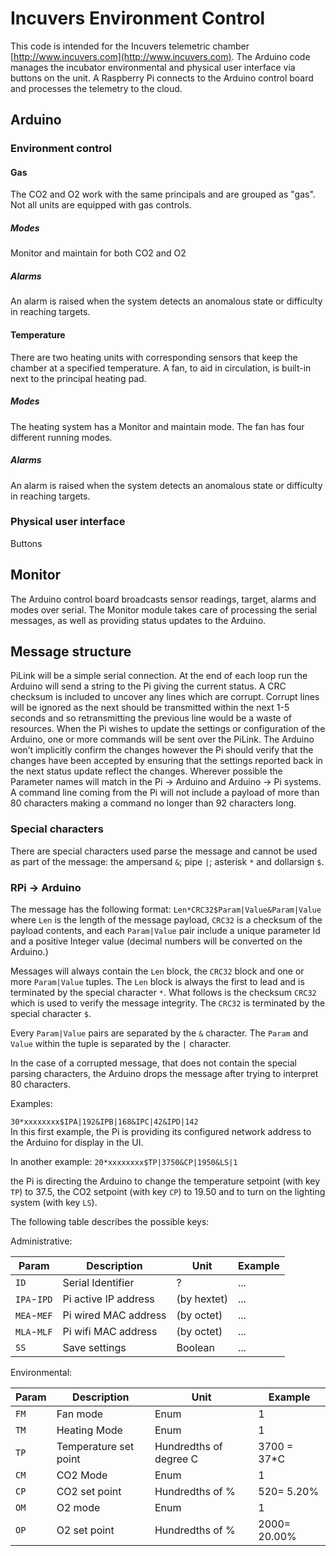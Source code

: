 
# Incuvers Environment Control
This code is intended for the Incuvers telemetric chamber [http://www.incuvers.com](http://www.incuvers.com).
The Arduino code manages the incubator environmental and physical user interface via buttons on the unit.
A Raspberry Pi connects to the Arduino control board and processes the telemetry to the cloud.

## Arduino

### Environment control

#### Gas
The CO2 and O2 work with the same principals and are grouped as "gas".
Not all units are equipped with gas controls.

##### Modes
Monitor and maintain for both CO2 and O2

##### Alarms
An alarm is raised when the system detects an anomalous state or difficulty in reaching targets.

#### Temperature
There are two heating units with corresponding sensors that keep the chamber at a specified temperature.
A fan, to aid in circulation, is built-in next to the principal heating pad.
##### Modes
The heating system has a Monitor and maintain mode. The fan has four different running modes.

##### Alarms
An alarm is raised when the system detects an anomalous state or difficulty in reaching targets.

### Physical user interface
Buttons

## Monitor
The Arduino control board broadcasts sensor readings, target, alarms and modes over serial.
The Monitor module takes care of processing the serial messages, as well as providing status updates to the Arduino.


## Message structure
PiLink will be a simple serial connection.
At the end of each loop run the Arduino will send a string to the Pi giving the current status.
A CRC checksum is included to uncover any lines which are corrupt.
Corrupt lines will be ignored as the next should be transmitted within the next 1-5 seconds and so retransmitting the previous line would be a waste of resources.
When the Pi wishes to update the settings or configuration of the Arduino, one or more commands will be sent over the PiLink.
The Arduino won’t implicitly confirm the changes however the Pi should verify that the changes have been accepted by ensuring that the settings reported back in the next status update reflect the changes.
Wherever possible the Parameter names will match in the Pi &rarr; Arduino and Arduino &rarr; Pi systems.
A command line coming from the Pi will not include a payload of more than 80 characters making a command no longer than 92 characters long.

### Special characters
There are special characters used parse the message and cannot be used as part of the message: the ampersand `&`; pipe `|`; asterisk `*` and dollarsign `$`.



### RPi &rarr; Arduino
The message has the following format:
`Len*CRC32$Param|Value&Param|Value`
where `Len` is the length of the message payload,
`CRC32` is a checksum of the payload contents,
and each `Param|Value` pair include a unique parameter Id and a positive Integer value (decimal numbers will be converted on the Arduino.)

Messages will always contain the `Len` block, the `CRC32` block and one or more `Param|Value` tuples.
The `Len` block is always the first to lead and is terminated by the special character `*`.
What follows is the checksum `CRC32` which is used to verify the message integrity.
The `CRC32` is terminated by the special character `$`.

Every `Param|Value` pairs are separated by the `&` character. The `Param` and `Value` within the tuple is separated by the `|` character.

In the case of a corrupted message, that does not contain the special parsing characters, the Arduino drops the message after trying to interpret 80 characters.


 Examples:  

`30*xxxxxxxx$IPA|192&IPB|168&IPC|42&IPD|142`  
In this first example, the Pi is providing its configured network address to the Arduino for display in the UI.

In another example:
`20*xxxxxxxx$TP|3750&CP|1950&LS|1`

the Pi is directing the Arduino to change the temperature setpoint (with key `TP`) to 37.5, the CO2 setpoint (with key `CP`) to 19.50 and to turn on the lighting system (with key `LS`).

The following table describes the possible keys:

Administrative:

 | Param      |Description          | Unit 	    | Example |
 | ----       | ----                | ----	    | ----	  |
 |`ID`        |Serial Identifier    | ?         | ...     |
 |`IPA`-`IPD` |Pi active IP address |(by hextet)| ...     |
 |`MEA`-`MEF` |Pi wired MAC address |(by octet) | ...     |
 |`MLA`-`MLF` |Pi wifi MAC address  |(by octet) | ...     |
 |`SS`        |Save settings        |Boolean    | ...     |



Environmental:

 | Param |Description          | Unit 	               | Example 	|
 | ----  | ----                | ----	                 | ----	|
 |`FM`   |Fan mode             | Enum                  | 1   |
 |`TM`   |Heating Mode         | Enum                  | 1   |
 |`TP`   |Temperature set point| Hundredths of degree C|3700 = 37*C |
 |`CM`   |CO2 Mode             | Enum                  | 1 |
 |`CP`   |CO2 set point        | Hundredths of %       |520= 5.20%
 |`OM`   |O2 mode              | Enum                  | 1 |
 |`OP`   |O2 set point         | Hundredths of %       |2000= 20.00%

